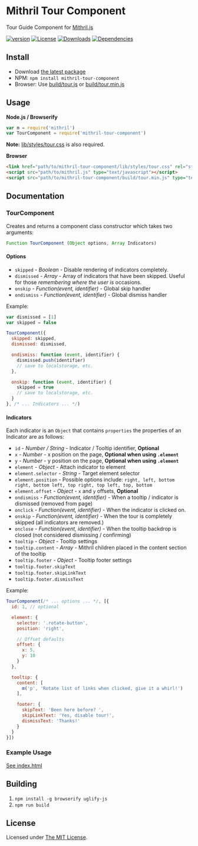# Mithril Tour Component

Tour Guide Component for [Mithril.js][mithril]

[![version][npm-version]][npm-url]
[![License][npm-license]][license-url]
[![Downloads][npm-downloads]][npm-url]
[![Dependencies][david-image]][david-url]

## Install

- Download [the latest package][download]
- NPM: `npm install mithril-tour-component`
- Browser: Use [build/tour.js](build/tour.js) or [build/tour.min.js](build/tour.min.js)

## Usage

**Node.js / Browserify**

```js
var m = require('mithril')
var TourComponent = require('mithril-tour-component')
```

**Note:** [lib/styles/tour.css](lib/styles/tour.css) is also required.

**Browser**

```html
<link href="path/to/mithril-tour-component/lib/styles/tour.css" rel="stylesheet" />
<script src="path/to/mithril.js" type="text/javascript"></script>
<script src="path/to/mithril-tour-component/build/tour.min.js" type="text/javascript"></script>
```

## Documentation

### TourComponent

Creates and returns a component class constructor which takes two arguments:

```js
Function TourComponent (Object options, Array Indicators)
```

#### Options

- `skipped` - *Boolean* - Disable rendering of indicators completely.
- `dismissed` - *Array* - Array of indicators that have been skipped. Useful for those *remembering where the user is* occasions.
- `onskip` - *Function(event, identifier)* - Global skip handler
- `ondismiss` - *Function(event, identifier)* - Global dismiss handler

Example:

```js
var dismissed = [1]
var skipped = false

TourComponent({
  skipped: skipped,
  dismissed: dismissed,

  ondismiss: function (event, identifier) {
    dismissed.push(identifier)
    // save to localstorage, etc.
  },

  onskip: function (event, identifier) {
    skipped = true
    // save to localstorage, etc.
  }
}, /* ... Indicators ... */)
```

#### Indicators

Each indicator is an `Object` that contains `properties` the properties of an Indicator are as follows:

- `id` - *Number / String* - Indicator / Tooltip identifier, **Optional**
- `x` - *Number* - x position on the page, **Optional when using `.element`**
- `y` - *Number* - y position on the page, **Optional when using `.element`**
- `element` - *Object* - Attach indicator to element
- `element.selector` - *String* - Target element selector
- `element.position` - Possible options include: `right, left, bottom right, bottom left, top right, top left, top, bottom`
- `element.offset` - *Object* - `x` and `y` offsets, **Optional**
- `ondismiss` - *Function(event, identifier)* - When a tooltip / indicator is dismissed (removed from page)
- `onclick` - *Function(event, identifier)* - When the indicator is clicked on.
- `onskip` - *Function(event, identifier)* - When the tour is completely skipped (all indicators are removed.)
- `onclose` - *Function(event, identifier)* - When the tooltip backdrop is closed (not considered dismissing / confirming)
- `tooltip` - *Object* - Tooltip settings
- `tooltip.content` - *Array* - Mithril children placed in the content section of the tooltip
- `tooltip.footer` - *Object* - Tooltip footer settings
- `tooltip.footer.skipText`
- `tooltip.footer.skipLinkText`
- `tooltip.footer.dismissText`

Example:

```js
TourComponent(/* ... options ... */, [{
  id: 1, // optional

  element: {
    selector: '.rotate-button',
    position: 'right',

    // Offset defaults
    offset: {
      x: 5,
      y: 10
    }
  },

  tooltip: {
    content: [
      m('p', 'Rotate list of links when clicked, give it a whirl!')
    ],

    footer: {
      skipText: 'Been here before? ',
      skipLinkText: 'Yes, disable tour!',
      dismissText: 'Thanks!'
    }
  }
}])
```

### Example Usage

[See index.html](index.html)

## Building

1. `npm install -g browserify uglify-js`
2. `npm run build`

## License

Licensed under [The MIT License](LICENSE).

[license-url]: https://github.com/Nijikokun/mithril-tour-component/blob/master/LICENSE

[npm-url]: https://www.npmjs.com/package/mithril-tour-component
[npm-license]: https://img.shields.io/npm/l/mithril-tour-component.svg?style=flat
[npm-version]: https://img.shields.io/npm/v/mithril-tour-component.svg?style=flat
[npm-downloads]: https://img.shields.io/npm/dm/mithril-tour-component.svg?style=flat

[david-url]: https://david-dm.org/Nijikokun/mithril-tour-component
[david-image]: https://img.shields.io/david/Nijikokun/mithril-tour-component.svg?style=flat

[download]: https://github.com/Nijikokun/mithril-tour-component/archive/v1.0.2.zip
[mithril]: https://github.com/lhorie/mithril.js
